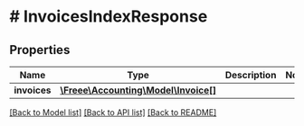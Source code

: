 # # InvoicesIndexResponse

## Properties

Name | Type | Description | Notes
------------ | ------------- | ------------- | -------------
**invoices** | [**\Freee\Accounting\Model\Invoice[]**](Invoice.md) |  | 

[[Back to Model list]](../../README.md#documentation-for-models) [[Back to API list]](../../README.md#documentation-for-api-endpoints) [[Back to README]](../../README.md)



